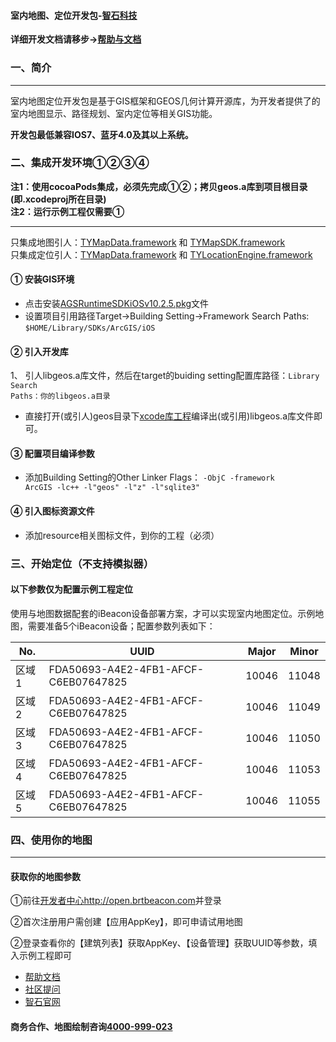 #### 室内地图、定位开发包-[智石科技](http://www.brtbeacon.com)

**详细开发文档请移步->[帮助与文档](http://help.brtbeacon.com)**

### 一、简介
***
室内地图定位开发包是基于GIS框架和GEOS几何计算开源库，为开发者提供了的室内地图显示、路径规划、室内定位等相关GIS功能。

**开发包最低兼容IOS7、蓝牙4.0及其以上系统。**
### 二、集成开发环境①②③④
**注1：使用cocoaPods集成，必须先完成①②；拷贝geos.a库到项目根目录(即.xcodeproj所在目录)**<br/>
**注2：运行示例工程仅需要①**
***
只集成地图引人：[TYMapData.framework](libs/lib/TYMapData.framework) 和 [TYMapSDK.framework](libs/lib/TYMapSDK.framework)
<br/>只集成定位引人：[TYMapData.framework](libs/lib/TYMapData.framework) 和 [TYLocationEngine.framework](libs/lib/TYLocationEngine.framework)

#### ① 安装GIS环境

* 点击安装[AGSRuntimeSDKiOSv10.2.5.pkg](./AGSRuntimeSDKiOSv10.2.5.pkg)文件
* 设置项目引用路径Target->Building Setting->Framework Search Paths: 
<code>$HOME/Library/SDKs/ArcGIS/iOS</code>

#### ② 引入开发库
1、
引人libgeos.a库文件，然后在target的buiding setting配置库路径：<code>Library Search Paths：你的libgeos.a目录</code>

* 直接打开(或引人)geos目录下[xcode库工程](geos/geos.xcodeproj)编译出(或引用)libgeos.a库文件即可。


#### ③ 配置项目编译参数

* 添加Building Setting的Other Linker Flags：
  <code>-ObjC -framework ArcGIS -lc++ -l"geos" -l"z" -l"sqlite3"</code>

#### ④ 引入图标资源文件

* 添加resource相关图标文件，到你的工程（必须）


### 三、开始定位（不支持模拟器）

#### 以下参数仅为配置示例工程定位
使用与地图数据配套的iBeacon设备部署方案，才可以实现室内地图定位。示例地图，需要准备5个iBeacon设备；配置参数列表如下：

<table>
<thead>
<tr>
<th>No.</th>
<th>UUID </th>
<th> Major </th>
<th> Minor</th>
</tr>
</thead>
<tbody>
<tr>
<td>区域1</td>
<td rowspan＝'2'> FDA50693-A4E2-4FB1-AFCF-C6EB07647825 </td>
<td> 10046  </td>
<td> 11048</td>
</tr>
<tr>
<td>区域2</td>
<td> FDA50693-A4E2-4FB1-AFCF-C6EB07647825 </td>
<td> 10046  </td>
<td> 11049</td>
</tr>
<tr>
<td>区域3</td>
<td> FDA50693-A4E2-4FB1-AFCF-C6EB07647825 </td>
<td> 10046  </td>
<td> 11050</td>
</tr>
<tr>
<td>区域4</td>
<td> FDA50693-A4E2-4FB1-AFCF-C6EB07647825 </td>
<td> 10046  </td>
<td> 11053</td>
</tr>
<tr>
<td>区域5</td>
<td> FDA50693-A4E2-4FB1-AFCF-C6EB07647825 </td>
<td> 10046  </td>
<td> 11055</td>
</tr>
</tbody>
</table>

### 四、使用你的地图
***
#### 获取你的地图参数
①前往[开发者中心http://open.brtbeacon.com](http://open.brtbeacon.com)并登录

②首次注册用户需创建【应用AppKey】，即可申请试用地图

②登录查看你的【建筑列表】获取AppKey、【设备管理】获取UUID等参数，填入示例工程即可


* [帮助文档](http://help.brtbeacon.com)
* [社区提问](http://bbs.brtbeacon.com)
* [智石官网](http://www.brtbeacon.com)

#### 商务合作、地图绘制咨询[4000-999-023](tel:4000999023)